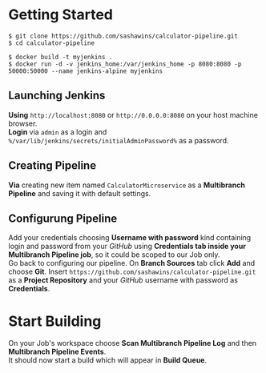 # Getting Started

    $ git clone https://github.com/sashawins/calculator-pipeline.git
    $ cd calculator-pipeline

    $ docker build -t myjenkins .
    $ docker run -d -v jenkins_home:/var/jenkins_home -p 8080:8080 -p 50000:50000 --name jenkins-alpine myjenkins

## Launching Jenkins

**Using** `http://localhost:8080` or `http://0.0.0.0:8080` on your host machine browser.  
**Login** via `admin` as a login and `%/var/lib/jenkins/secrets/initialAdminPassword%` as a password.

## Creating Pipeline

**Via** creating new item named `CalculatorMicroservice` as a **Multibranch Pipeline** and saving it with default settings.

## Configurung Pipeline

Add your credentials choosing **Username with password** kind containing login and password from your _GitHub_ using **Credentials tab inside your Multibranch Pipeline job**, so it could be scoped to our Job only.  
Go back to configuring our pipeline. On **Branch Sources** tab click **Add** and choose **Git**. Insert `https://github.com/sashawins/calculator-pipeline.git` as a **Project Repository** and your _GitHub_ username with password as **Credentials**.

# Start Building

On your Job's workspace choose **Scan Multibranch Pipeline Log** and then **Multibranch Pipeline Events**.  
It should now start a build which will appear in **Build Queue**.
